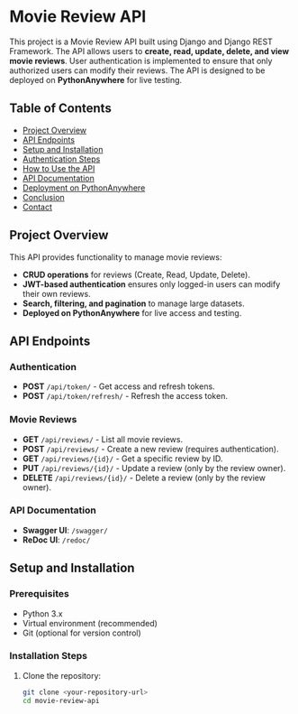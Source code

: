# Movie Review API

This project is a Movie Review API built using Django and Django REST Framework. The API allows users to **create, read, update, delete, and view movie reviews**. User authentication is implemented to ensure that only authorized users can modify their reviews. The API is designed to be deployed on **PythonAnywhere** for live testing.

## Table of Contents
- [Project Overview](#project-overview)
- [API Endpoints](#api-endpoints)
- [Setup and Installation](#setup-and-installation)
- [Authentication Steps](#authentication-steps)
- [How to Use the API](#how-to-use-the-api)
- [API Documentation](#api-documentation)
- [Deployment on PythonAnywhere](#deployment-on-pythonanywhere)
- [Conclusion](#conclusion)
- [Contact](#contact)

## Project Overview
This API provides functionality to manage movie reviews:
- **CRUD operations** for reviews (Create, Read, Update, Delete).
- **JWT-based authentication** ensures only logged-in users can modify their own reviews.
- **Search, filtering, and pagination** to manage large datasets.
- **Deployed on PythonAnywhere** for live access and testing.

## API Endpoints
### Authentication
- **POST** `/api/token/` - Get access and refresh tokens.
- **POST** `/api/token/refresh/` - Refresh the access token.

### Movie Reviews
- **GET** `/api/reviews/` - List all movie reviews.
- **POST** `/api/reviews/` - Create a new review (requires authentication).
- **GET** `/api/reviews/{id}/` - Get a specific review by ID.
- **PUT** `/api/reviews/{id}/` - Update a review (only by the review owner).
- **DELETE** `/api/reviews/{id}/` - Delete a review (only by the review owner).

### API Documentation
- **Swagger UI**: `/swagger/`
- **ReDoc UI**: `/redoc/`

## Setup and Installation
### Prerequisites
- Python 3.x
- Virtual environment (recommended)
- Git (optional for version control)

### Installation Steps
1. Clone the repository:
   ```bash
   git clone <your-repository-url>
   cd movie-review-api
